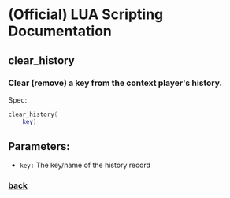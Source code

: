 
# (Official) LUA Scripting Documentation

## clear_history

### Clear (remove) a key from the context player's history.

Spec:
```lua
clear_history(
	key)
```
## Parameters:
- `key:` The key/name of the history record

### [back](../history)

